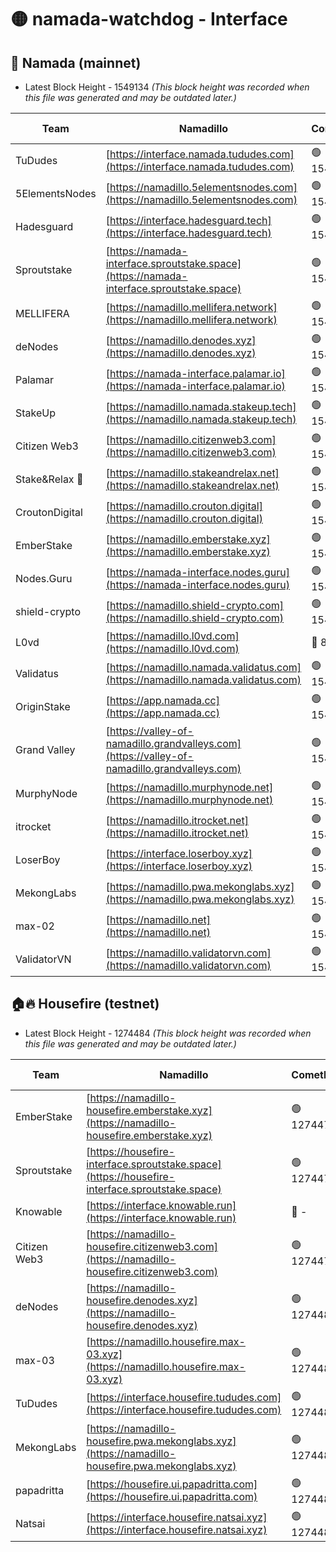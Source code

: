 # 🟡 namada-watchdog - Interface

## 🚀 Namada (mainnet)
- Latest Block Height - 1549134 *(This block height was recorded when this file was generated and may be outdated later.)*

| Team | Namadillo | CometBFT | Indexer | MASP Indexer |
|-|-|-|-|-|
| TuDudes | [https://interface.namada.tududes.com](https://interface.namada.tududes.com) | 🟢 1549117 | 🟢 1549117 | 🟢 1549117 |
| 5ElementsNodes | [https://namadillo.5elementsnodes.com](https://namadillo.5elementsnodes.com) | 🟢 1549117 | 🟢 1549117 | 🟢 1549117 |
| Hadesguard | [https://interface.hadesguard.tech](https://interface.hadesguard.tech) | 🟢 1549118 | 🟢 1549118 | 🟢 1549118 |
| Sproutstake | [https://namada-interface.sproutstake.space](https://namada-interface.sproutstake.space) | 🟢 1549119 | 🟢 1549119 | 🟢 1549119 |
| MELLIFERA | [https://namadillo.mellifera.network](https://namadillo.mellifera.network) | 🟢 1549120 | 🟢 1549120 | 🟢 1549119 |
| deNodes | [https://namadillo.denodes.xyz](https://namadillo.denodes.xyz) | 🟢 1549120 | 🟢 1549120 | 🟢 1549120 |
| Palamar | [https://namada-interface.palamar.io](https://namada-interface.palamar.io) | 🟢 1549121 | 🔴 - | 🔴 - |
| StakeUp | [https://namadillo.namada.stakeup.tech](https://namadillo.namada.stakeup.tech) | 🟢 1549125 | 🟢 1549125 | 🟢 1549125 |
| Citizen Web3 | [https://namadillo.citizenweb3.com](https://namadillo.citizenweb3.com) | 🟢 1549125 | 🟢 1549126 | 🟢 1549126 |
| Stake&Relax 🦥 | [https://namadillo.stakeandrelax.net](https://namadillo.stakeandrelax.net) | 🟢 1549127 | 🟢 1549126 | 🟢 1549127 |
| CroutonDigital | [https://namadillo.crouton.digital](https://namadillo.crouton.digital) | 🟢 1549127 | 🔴 1338918 | 🟢 1549127 |
| EmberStake | [https://namadillo.emberstake.xyz](https://namadillo.emberstake.xyz) | 🟢 1549128 | 🟢 1549128 | 🟢 1549128 |
| Nodes.Guru | [https://namada-interface.nodes.guru](https://namada-interface.nodes.guru) | 🟢 1549128 | 🟢 1549128 | 🟢 1549128 |
| shield-crypto | [https://namadillo.shield-crypto.com](https://namadillo.shield-crypto.com) | 🟢 1549129 | 🔴 1522387 | 🟢 1549129 |
| L0vd | [https://namadillo.l0vd.com](https://namadillo.l0vd.com) | 🔴 894059 | 🔴 1307864 | 🔴 894059 |
| Validatus | [https://namadillo.namada.validatus.com](https://namadillo.namada.validatus.com) | 🟢 1549130 | 🔴 1338199 | 🟢 1549130 |
| OriginStake | [https://app.namada.cc](https://app.namada.cc) | 🟢 1549131 | 🟢 1549131 | 🟢 1549131 |
| Grand Valley | [https://valley-of-namadillo.grandvalleys.com](https://valley-of-namadillo.grandvalleys.com) | 🟢 1549131 | 🟢 1549131 | 🟢 1549130 |
| MurphyNode | [https://namadillo.murphynode.net](https://namadillo.murphynode.net) | 🟢 1549131 | 🟢 1549131 | 🔴 - |
| itrocket | [https://namadillo.itrocket.net](https://namadillo.itrocket.net) | 🟢 1549132 | 🟢 1549132 | 🟢 1549132 |
| LoserBoy | [https://interface.loserboy.xyz](https://interface.loserboy.xyz) | 🟢 1549132 | 🟢 1549132 | 🔴 - |
| MekongLabs | [https://namadillo.pwa.mekonglabs.xyz](https://namadillo.pwa.mekonglabs.xyz) | 🟢 1549133 | 🟢 1549133 | 🟢 1549133 |
| max-02 | [https://namadillo.net](https://namadillo.net) | 🟢 1549134 | 🟢 1549134 | 🟢 1549134 |
| ValidatorVN | [https://namadillo.validatorvn.com](https://namadillo.validatorvn.com) | 🟢 1549134 | 🟢 1549134 | 🟢 1549134 |

## 🏠🔥 Housefire (testnet)
- Latest Block Height - 1274484 *(This block height was recorded when this file was generated and may be outdated later.)*

| Team | Namadillo | CometBFT | Indexer | MASP Indexer |
|-|-|-|-|-|
| EmberStake | [https://namadillo-housefire.emberstake.xyz](https://namadillo-housefire.emberstake.xyz) | 🟢 1274478 | 🟢 1274478 | 🔴 1083022 |
| Sproutstake | [https://housefire-interface.sproutstake.space](https://housefire-interface.sproutstake.space) | 🟢 1274479 | 🟢 1274478 | 🟢 1274479 |
| Knowable | [https://interface.knowable.run](https://interface.knowable.run) | 🔴 - | 🔴 - | 🔴 - |
| Citizen Web3 | [https://namadillo-housefire.citizenweb3.com](https://namadillo-housefire.citizenweb3.com) | 🟢 1274479 | 🔴 1162824 | 🔴 - |
| deNodes | [https://namadillo-housefire.denodes.xyz](https://namadillo-housefire.denodes.xyz) | 🟢 1274481 | 🟢 1274481 | 🟢 1274481 |
| max-03 | [https://namadillo.housefire.max-03.xyz](https://namadillo.housefire.max-03.xyz) | 🟢 1274482 | 🟢 1274482 | 🟢 1274482 |
| TuDudes | [https://interface.housefire.tududes.com](https://interface.housefire.tududes.com) | 🟢 1274482 | 🟢 1274482 | 🟢 1274482 |
| MekongLabs | [https://namadillo-housefire.pwa.mekonglabs.xyz](https://namadillo-housefire.pwa.mekonglabs.xyz) | 🟢 1274482 | 🟢 1274482 | 🔴 1083022 |
| papadritta | [https://housefire.ui.papadritta.com](https://housefire.ui.papadritta.com) | 🟢 1274483 | 🟢 1274483 | 🟢 1274483 |
| Natsai | [https://interface.housefire.natsai.xyz](https://interface.housefire.natsai.xyz) | 🟢 1274484 | 🟢 1274483 | 🟢 1274483 |

